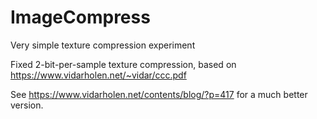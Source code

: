 # ImageCompress
Very simple texture compression experiment

Fixed 2-bit-per-sample texture compression, based on https://www.vidarholen.net/~vidar/ccc.pdf

See https://www.vidarholen.net/contents/blog/?p=417 for a much better version.
